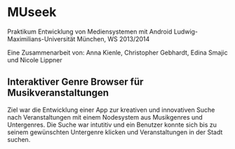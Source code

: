 MUseek
===========

Praktikum Entwicklung von Mediensystemen mit Android
Ludwig-Maximilians-Universität München, WS 2013/2014

Eine Zusammenarbeit von:
Anna Kienle, Christopher Gebhardt, Edina Smajic und Nicole Lippner

## Interaktiver Genre Browser für Musikveranstaltungen

Ziel war die Entwicklung einer App zur kreativen und innovativen Suche nach Veranstaltungen mit einem Nodesystem aus Musikgenres und Untergenres. Die Suche war intutitiv und ein Benutzer konnte sich bis zu seinem gewünschten Untergenre klicken und Veranstaltungen in der Stadt suchen.
